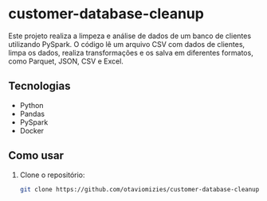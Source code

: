 # customer-database-cleanup

Este projeto realiza a limpeza e análise de dados de um banco de clientes utilizando PySpark. O código lê um arquivo CSV com dados de clientes, limpa os dados, realiza transformações e os salva em diferentes formatos, como Parquet, JSON, CSV e Excel.

## Tecnologias

- Python
- Pandas
- PySpark
- Docker

## Como usar

1. Clone o repositório:
   ```bash
   git clone https://github.com/otaviomizies/customer-database-cleanup
